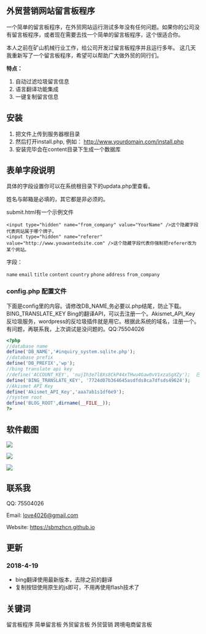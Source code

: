 

## 外贸营销网站留言板程序

一个简单的留言板程序，在外贸网站运行测试多年没有任何问题。如果你的公司没有留言板程序，或者现在需要去找一个简单的留言板程序，这个很适合你。

本人之前在矿山机械行业工作，给公司开发过留言板程序并且运行多年。 这几天我重新写了一个留言板程序，希望可以帮助广大做外贸的同行们。

**特点：**

1. 自动过滤垃圾留言信息
2. 语言翻译功能集成
3. 一键复制留言信息

## 安装

1. 把文件上传到服务器根目录
2. 然后打开install.php, 例如： http://www.yourdomain.com/install.php
3. 安装完毕会在content目录下生成一个数据库

## 表单字段说明

具体的字段设置你可以在系统根目录下的updata.php里查看。

姓名与邮箱是必填的，其它都是非必须的。

submit.html有一个示例文件

```
<input type="hidden" name="from_company" value="YourName" />这个隐藏字段代表网站属于哪个牌子。
<input type="hidden" name="referer" value="http://www.youwantedsite.com" />这个隐藏字段代表你强制把referer改为某个网站。
```

字段：

`name` `email` `title` `content` `country` `phone` `address` `from_company`


### config.php 配置文件

下面是config里的内容。请修改DB_NAME,务必要以.php结尾，防止下载。BING_TRANSLATE_KEY Bing的翻译API，可以去注册一个。Akismet_API_Key 反垃圾服务，wordpress的反垃圾插件就是用它。根据此系统的域名，注册一个。有问题，再联系我，上次调试是没问题的。QQ:75504026

```php
<?php
//database name
define('DB_NAME','#inquiry_system.sqlite.php');
//database prefix
define('DB_PREFIX','wp');
//bing translate api key
//define('ACCOUNT_KEY', 'nujIh3e7l8Xs8CkP44xTHwu4Gaw0vV1xzaSgXZy');  已废弃
define('BING_TRANSLATE_KEY', '7724d07b364645asdfds8ca7dfsds49624');
//Akismet API Key
define('Akismet_API_Key','aaa7ab1s1df6e9');
//system root
define('BLOG_ROOT',dirname(__FILE__));
?>
```

## 软件截图

![](https://github.com/sbmzhcn/inquiry/blob/master/docs/inquiry-screen01.png?raw=true)

![](https://github.com/sbmzhcn/inquiry/blob/master/docs/inquiry-screen02.png?raw=true)

![](https://github.com/sbmzhcn/inquiry/blob/master/docs/inquiry-screen03.png?raw=true)

## 联系我

QQ: 75504026

Email: love4026@gmail.com

Website: https://sbmzhcn.github.io

## 更新

### 2018-4-19

* bing翻译使用最新版本，去除之前的翻译
* 复制按钮使用原生的js即可，不用再使用flash技术了


## 关键词

留言板程序  简单留言板  外贸留言板  外贸营销  跨境电商留言板 